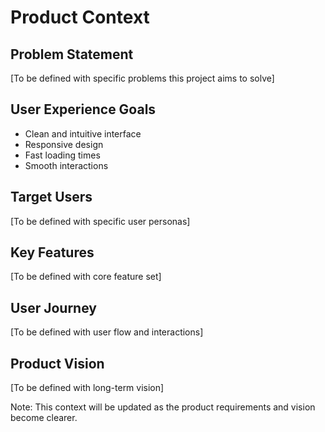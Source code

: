 # Product Context

## Problem Statement

[To be defined with specific problems this project aims to solve]

## User Experience Goals

- Clean and intuitive interface
- Responsive design
- Fast loading times
- Smooth interactions

## Target Users

[To be defined with specific user personas]

## Key Features

[To be defined with core feature set]

## User Journey

[To be defined with user flow and interactions]

## Product Vision

[To be defined with long-term vision]

Note: This context will be updated as the product requirements and vision become clearer.
